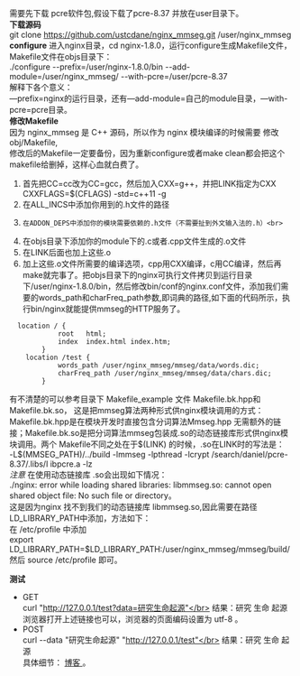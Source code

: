  需要先下载 pcre软件包,假设下载了pcre-8.37 并放在user目录下。<br>
  **下载源码**<br>
 git clone  https://github.com/ustcdane/nginx_mmseg.git  /user/nginx_mmseg<br>
**configure**
进入nginx目录，cd nginx-1.8.0，运行configure生成Makefile文件，Makefile文件在objs目录下：<br>
./configure  --prefix=/user/nginx-1.8.0/bin --add-module=/user/nginx_mmseg/  --with-pcre=/user/pcre-8.37<br>
解释下各个意义：<br>
—prefix=nginx的运行目录，还有—add-module=自己的module目录，—with-pcre=pcre目录。<br>
**修改Makefile**<br>
因为 nginx_mmseg 是 C++ 源码，所以作为 nginx 模块编译的时候需要 修改 obj/Makefile,<br>
修改后的Makefile一定要备份，因为重新configure或者make clean都会把这个makefile给删掉，这样心血就白费了。<br>
1.	首先把CC=cc改为CC=gcc，然后加入CXX=g++，并把LINK指定为CXX</br>
CXXFLAGS=$(CFLAGS) -std=c++11 -g<br>
2.	在ALL_INCS中添加你用到的.h文件的路径<br>
3.     在ADDON_DEPS中添加你的模块需要依赖的.h文件（不需要扯到外文输入法的.h）<br>
4.	在objs目录下添加你的module下的.c或者.cpp文件生成的.o文件 <br>
5.    在LINK后面也加上这些.o</br>
6.    加上这些.o文件所需要的编译选项，cpp用CXX编译，c用CC编译，然后再make就完事了。把objs目录下的nginx可执行文件拷贝到运行目录下/user/nginx-1.8.0/bin，然后修改bin/conf的nginx.conf文件，添加我们需要的words_path和charFreq_path参数,即词典的路径,如下面的代码所示，执行bin/nginx就能提供mmseg的HTTP服务了。</br>
```
  location / { 
            root   html;
            index  index.html index.htm;
        }   
    location /test {
            words_path /user/nginx_mmseg/mmseg/data/words.dic;
            charFreq_path /user/nginx_mmseg/mmseg/data/chars.dic; 
        }   
```
有不清楚的可以参考目录下 Makefile_example 文件 Makefile.bk.hpp和 Makefile.bk.so，
这是把mmseg算法两种形式供nginx模块调用的方式：Makefile.bk.hpp是在模块开发时直接包含分词算法Mmseg.hpp 无需额外的链接；Makefile.bk.so是把分词算法mmseg包装成.so的动态链接库形式供nginx模块调用。两个 Makefile不同之处在于\$(LINK) 的时候，.so在LINK时的写法是：</br>
\-L$(MMSEG_PATH)/../build -lmmseg -lpthread -lcrypt /search/daniel/pcre-8.37/.libs/l     ibpcre.a -lz
</br>
*注意* 在使用动态链接库 .so会出现如下情况：</br>
./nginx: error while loading shared libraries: libmmseg.so: cannot open shared object file: No such file or directory。
</br>
这是因为nginx 找不到我们的动态链接库 libmmseg.so,因此需要在路径LD_LIBRARY_PATH中添加，方法如下：</br>
在 /etc/profile 中添加</br>
export LD_LIBRARY_PATH=\$LD_LIBRARY_PATH:/user/nginx_mmseg/mmseg/build/</br>
然后 source /etc/profile 即可。</br>

**测试**

- GET</br>
curl "http://127.0.0.1/test?data=研究生命起源"</br>
结果：研究 生命 起源</br>
浏览器打开上述链接也可以，浏览器的页面编码设置为 utf-8 。
- POST</br>
curl --data "研究生命起源" "http://127.0.0.1/test"</br>
结果：研究 生命 起源</br>
具体细节：
<a href="http://blog.csdn.net/daniel_ustc/article/details/50531677" target="_blank">博客 </a>。
